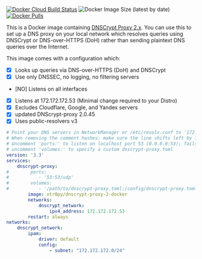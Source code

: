[![Docker Cloud Build Status](https://img.shields.io/docker/cloud/build/xtr0py/dnscrypt-proxy-2-docker.svg)](https://hub.docker.com/r/xtr0py/dnscrypt-proxy-2-docker)
![Docker Image Size (latest by date)](https://img.shields.io/docker/image-size/xtr0py/dnscrypt-proxy-2-docker)
[![Docker Pulls](https://img.shields.io/docker/pulls/xtr0py/dnscrypt-proxy-2-docker.svg)](https://hub.docker.com/r/xtr0py/dnscrypt-proxy-2-docker)

This is a Docker image containing [DNSCrypt Proxy 2.x](https://github.com/jedisct1/dnscrypt-proxy). You can use this to set up a DNS proxy on your local network which resolves queries using DNSCrypt or DNS-over-HTTPS (DoH) rather than sending plaintext DNS queries over the Internet.

This image comes with a configuration which:
- [x] Looks up queries via DNS-over-HTTPS (DoH) and DNSCrypt
- [x] Use only DNSSEC, no logging, no filtering servers
- [NO] Listens on all interfaces
- [X] Listens at 172.172.172.53 (Minimal change required to your Distro)
- [x] Excludes Cloudflare, Google, and Yandex servers
- [x] updated DNScrypt-proxy 2.0.45 
- [x] Uses public-resolvers v3

```yaml
# Point your DNS servers in NetworkManager or /etc/resolv.conf to '172.172.172.53'.
# When removing the comment hashes: make sure the line shifts left by 1 character.
# Uncomment 'ports:' to listen on localhost port 53 (0.0.0.0:53); fails when port 53 on localhost is already bound.
# uncomment 'volumes:' to specify a custom dnscrypt-proxy.toml
version: '3.3'
services:
    dnscrypt-proxy:
#        ports:
#           - '53:53/udp'
#        volumes:
#           - '/path/to/dnscrypt-proxy.toml:/config/dnscrypt-proxy.toml'
        image: xtr0py/dnscrypt-proxy-2-docker
        networks:
            dnscrypt_network:
                ipv4_address: 172.172.172.53
        restart: always
networks:
    dnscrypt_network:
        ipam:
            driver: default
            config:
                - subnet: "172.172.172.0/24"
                
```
